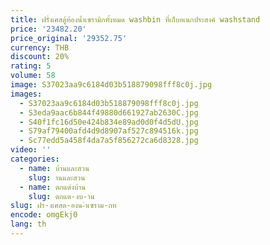 ```yaml
---
title: ฝรั่งเศสตู้ห้องน้ำเซรามิกทั้งหมด washbin ที่เก็บอเนกประสงค์ washstand
price: '23482.20'
price_original: '29352.75'
currency: THB
discount: 20%
rating: 5
volume: 58
image: S37023aa9c6184d03b518879098fff8c0j.jpg
images:
  - S37023aa9c6184d03b518879098fff8c0j.jpg
  - S3eda9aac6b844f49880d661927ab2630C.jpg
  - S40f1fc16d50e424b834e89ad0d0f4d5dU.jpg
  - S79af79400afd4d9d8907af527c894516k.jpg
  - Sc77edd5a458f4da7a5f856272ca6d8328.jpg
video: ''
categories:
  - name: บ้านและสวน
    slug: านและสวน
  - name: ตกแต่งบ้าน
    slug: ตกแต-งบ-าน
slug: ฝร-งเศสต-องน-ำเซราม-กท
encode: omgEkj0
lang: th
---
```

  
